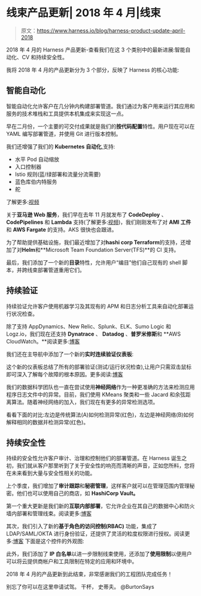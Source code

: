# 线束产品更新| 2018 年 4 月|线束

> 原文：<https://www.harness.io/blog/harness-product-update-april-2018>

2018 年 4 月的 Harness 产品更新-查看我们在这 3 个类别中的最新进展:智能自动化、CV 和持续安全性。

我将 2018 年 4 月的产品更新分为 3 个部分，反映了 Harness 的核心功能:

## 智能自动化

智能自动化允许客户在几分钟内构建部署管道。我们通过为客户用来运行其应用和服务的技术堆栈和工具提供本机集成来实现这一点。

早在二月份，一个主要的可交付成果就是我们的**按代码配置**特性。用户现在可以在 YAML 编写部署管道，并使用 Git 进行版本控制。

我们还增强了我们的 **Kubernetes 自动化**,支持:

*   水平 Pod 自动缩放
*   入口控制器
*   Istio 规则(蓝/绿部署和流量分流需要)
*   蓝色库伯内特服务
*   舵

了解更多:[视频](https://harness-1.wistia.com/medias/bheen1ceze)

关于**亚马逊 Web 服务**，我们早在去年 11 月就发布了 **CodeDeploy** 、 **CodePipelines** 和 **Lambda** 支持(了解更多:[视频](https://harness-1.wistia.com/medias/04xixetxvz))，我们刚刚发布了对 **AMI 工件**和 **AWS Fargate** 的支持。AKS 很快也会跟进。

为了帮助提供基础设施，我们最近增加了对**hashi corp Terraform**的支持，还增加了对**Helm**和**Microsoft Team Foundation Server(TFS)**的 CI 支持。

最后，我们添加了一个新的**目录**特性，允许用户“编目”他们自己现有的 shell 脚本，并跨线束部署管道重用它们。

## 持续验证

持续验证允许客户使用机器学习及其现有的 APM 和日志分析工具来自动化部署运行状况检查。

除了支持 AppDynamics、New Relic、Splunk、ELK、Sumo Logic 和 Logz.io，我们现在还支持 **Dynatrace** 、 **Datadog** 、**普罗米修斯**和 **AWS CloudWatch。**阅读更多:[博客](https://harness.io/blog/harness-extends-continuous-verification-dynatrace/)

我们还在主导航中添加了一个新的**实时连续验证仪表板**:

这个新的仪表板总结了所有的部署验证(测试/运行状况检查),让用户只需双击鼠标即可深入了解每个故障的根本原因。更多阅读:[博客](https://harness.io/blog/real-time-analytics/)

我们的数据科学团队也一直在尝试使用**神经网络**作为一种更准确的方法来检测应用程序日志文件中的异常。目前，我们使用 KMeans 聚类和一些 Jacard 和余弦距离算法。随着神经网络的加入，我们现在有更多的异常检测选项。

看看下面的对比:左边是传统算法(A)如何检测异常(红色)，左边是神经网络(B)如何解释相同的数据并检测异常(红色)。

## 持续安全性

持续的安全性允许客户审计、治理和控制他们的部署管道。在 Harness 诞生之初，我们就从客户那里听到了关于安全性的响亮而清晰的声音，正如您所料，您将在未来看到大量与安全性相关的功能。

上个季度，我们增加了**审计跟踪**和**秘密管理**，这样客户就可以在管理范围内管理秘密。他们也可以使用自己的商店，如 **HashiCorp Vault。**

第一个重大更新是我们新的**互联内部部署**，它允许企业在其自己的数据中心和防火墙内部署和管理线束。阅读更多:[博客](https://harness.io/blog/continuously-delivering-for-harness-on-premises-customers/)

其次，我们引入了新的**基于角色的访问控制(RBAC)** 功能，集成了 LDAP/SAML/OKTA 进行身份验证，还提供了灵活的粒度权限进行授权。阅读更多:[博客](https://harness.io/blog/harness-delivers-role-based-access-control/)
下面是这个控件的外观图:

此外，我们添加了 **IP 白名单**以进一步限制线束使用，还添加了**使用限制**以便用户可以将云提供商帐户和工具限制在特定的应用和环境中。

2018 年 4 月的产品更新到此结束，非常感谢我们的工程团队完成任务！

别忘了你可以在这里申请试驾。
干杯，
史蒂夫。
@BurtonSays